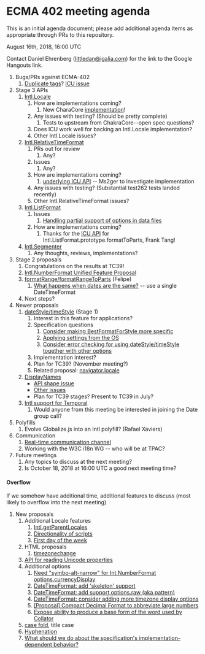# ECMA 402 meeting agenda

This is an initial agenda document; please add additional agenda items as appropriate through PRs to this repository.

August 16th, 2018, 16:00 UTC

Contact Daniel Ehrenberg (littledan@igalia.com) for the link to the Google Hangouts link.

1. Bugs/PRs against ECMA-402
    1. [Duplicate tags](https://github.com/tc39/ecma402/issues/262)? [ICU issue](https://unicode-org.atlassian.net/browse/ICU-20140)
1. Stage 3 APIs
    1. [Intl.Locale](https://github.com/tc39/proposal-intl-locale)
        1. How are implementations coming?
            1. New CharaCore [implementation](https://github.com/Microsoft/ChakraCore/pull/5675)!
        1. Any issues with testing? (Should be pretty complete)
            1. Tests to upstream from ChakraCore--open spec questions?
        1. Does ICU work well for backing an Intl.Locale implementation?
        1. Other Intl.Locale issues?
    1. [Intl.RelativeTimeFormat](https://github.com/tc39/proposal-intl-relative-time)
        1. PRs out for review
            1. Any?
        1. Issues
            1. Any?
        1. How are implementations coming?
            1. [underlying ICU API](https://unicode-org.atlassian.net/browse/ICU-13256) -- Ms2ger to investigate implementation
        1. Any issues with testing? (Substantial test262 tests landed recently)
        1. Other Intl.RelativeTimeFormat issues?
    1. [Intl.ListFormat](https://github.com/tc39/proposal-intl-list-format)
        1. Issues
            1. [Handling partial support of options in data files](https://github.com/tc39/proposal-intl-list-format/issues/16)
        1. How are implementations coming?
            1. Thanks for the [ICU API](https://unicode-org.atlassian.net/browse/ICU-13754) for Intl.ListFormat.prototype.formatToParts, Frank Tang!
    1. [Intl.Segmenter](https://github.com/tc39/proposal-intl-segmenter)
        1. Any thoughts, reviews, implementations?
1. Stage 2 proposals
    1. Congratulations on the results at TC39!
    1. [Intl.NumberFormat Unified Feature Proposal](https://github.com/sffc/proposal-unified-intl-numberformat)
    1. [formatRange/formatRangeToParts](https://github.com/fabalbon/proposal-intl-DateTimeFormat-formatRange) (Felipe)
        1. [What happens when dates are the same?](https://github.com/fabalbon/proposal-intl-DateTimeFormat-formatRange/issues/4) -- use a single DateTimeFormat
    1. Next steps?
1. Newer proposals
    1. [dateStyle/timeStyle](https://github.com/tc39/proposal-ecma402-datetime-style) (Stage 1)
        1. Interest in this feature for applications?
        1. Specification questions
            1. [Consider making BestFormatForStyle more specific](https://github.com/tc39/proposal-ecma402-datetime-style/issues/3)
            1. [Applying settings from the OS](https://github.com/tc39/proposal-ecma402-datetime-style/issues/4)
            1. [Consider error checking for using dateStyle/timeStyle together with other options](https://github.com/tc39/proposal-ecma402-datetime-style/issues/2)
        1. Implementation interest?
        1. Plan for TC39? (November meeting?)
        1. Related proposal: [navigator.locale](https://github.com/whatwg/html/pull/3046)
    1. [DisplayNames](https://github.com/brawer/proposal-intl-displaynames)
        - [API shape issue](https://github.com/brawer/proposal-intl-displaynames/issues/4)
        - [Other issues](https://github.com/brawer/proposal-intl-displaynames/issues)
        - Plan for TC39 stages? Present to TC39 in July?
    1. [Intl support for Temporal](https://github.com/tc39/ecma402/issues/254)
        1. Would anyone from this meeting be interested in joining the Date group call?
1. Polyfills
    1. Evolve Globalize.js into an Intl polyfill? (Rafael Xaviers)
1. Communication
    1. [Real-time communication channel](https://github.com/tc39/ecma402/issues/268)
    1. Working with the W3C i18n WG -- who will be at TPAC?
1. Future meetings
    1. Any topics to discuss at the next meeting?
    1. Is October 18, 2018 at 16:00 UTC a good next meeting time?

#### Overflow

If we somehow have additional time, additional features to discuss (most likely to overflow into the next meeting)

1. New proposals
    1. Additional Locale features
        1. [Intl.getParentLocales](https://github.com/tc39/ecma402/issues/87)
        1. [Directionality of scripts](https://github.com/tc39/ecma402/issues/205)
        1. [First day of the week](https://github.com/tc39/ecma402/issues/6)
    1. HTML proposals
        1. [timezonechange](https://github.com/whatwg/html/pull/3047)
    1. [API for reading Unicode properties](https://github.com/tc39/ecma402/issues/90)
    1. Additional options
        1. [Need "symbo-alt-narrow" for Int.NumberFormat options.currencyDisplay](https://github.com/tc39/ecma402/issues/200)
        1. [DateTimeFormat: add 'skeleton' support](https://github.com/tc39/ecma402/issues/189)
        1. [DateTimeFormat: add support options.raw (aka pattern)](https://github.com/tc39/ecma402/issues/190)
        1. [DateTimeFormat: consider adding more timezone display options](https://github.com/tc39/ecma402/issues/119)
        1. [[Proposal] Compact Decimal Format to abbreviate large numbers](https://github.com/tc39/ecma402/issues/37)
        1. [Expose ability to produce a base form of the word used by Collator](https://github.com/tc39/ecma402/issues/44)
    1. [case fold](https://github.com/tc39/ecma402/issues/99), title case
    1. [Hyphenation](https://github.com/tc39/ecma402/issues/93)
    1. [What should we do about the specification's implementation-dependent behavior?](https://github.com/tc39/ecma402/issues/113)
